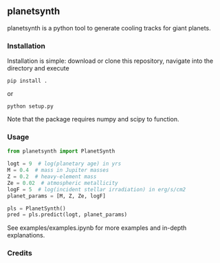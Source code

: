 ## planetsynth

planetsynth is a python tool to generate cooling tracks for giant planets.

### Installation
Installation is simple: download or clone this repository, navigate into the directory and execute
```
pip install .
```

or

```
python setup.py
```

Note that the package requires numpy and scipy to function.

### Usage
```python
from planetsynth import PlanetSynth

logt = 9  # log(planetary age) in yrs
M = 0.4  # mass in Jupiter masses
Z = 0.2  # heavy-element mass
Ze = 0.02  # atmospheric metallicity
logF = 5  # log(incident stellar irradiation) in erg/s/cm2
planet_params = [M, Z, Ze, logF]

pls = PlanetSynth()
pred = pls.predict(logt, planet_params)
```

See examples/examples.ipynb for more examples and in-depth explanations.

### Credits

